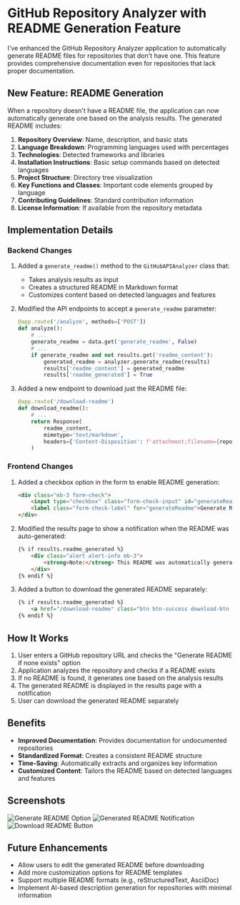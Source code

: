 # GitHub Repository Analyzer with README Generation Feature

I've enhanced the GitHub Repository Analyzer application to automatically generate README files for repositories that don't have one. This feature provides comprehensive documentation even for repositories that lack proper documentation.

## New Feature: README Generation

When a repository doesn't have a README file, the application can now automatically generate one based on the analysis results. The generated README includes:

1. **Repository Overview**: Name, description, and basic stats
2. **Language Breakdown**: Programming languages used with percentages
3. **Technologies**: Detected frameworks and libraries
4. **Installation Instructions**: Basic setup commands based on detected languages
5. **Project Structure**: Directory tree visualization
6. **Key Functions and Classes**: Important code elements grouped by language
7. **Contributing Guidelines**: Standard contribution information
8. **License Information**: If available from the repository metadata

## Implementation Details

### Backend Changes

1. Added a `generate_readme()` method to the `GitHubAPIAnalyzer` class that:
   - Takes analysis results as input
   - Creates a structured README in Markdown format
   - Customizes content based on detected languages and features

2. Modified the API endpoints to accept a `generate_readme` parameter:
   ```python
   @app.route('/analyze', methods=['POST'])
   def analyze():
       # ...
       generate_readme = data.get('generate_readme', False)
       # ...
       if generate_readme and not results.get('readme_content'):
           generated_readme = analyzer.generate_readme(results)
           results['readme_content'] = generated_readme
           results['readme_generated'] = True
   ```

3. Added a new endpoint to download just the README file:
   ```python
   @app.route('/download-readme')
   def download_readme():
       # ...
       return Response(
           readme_content,
           mimetype='text/markdown',
           headers={'Content-Disposition': f'attachment;filename={repo_name}_README.md'}
       )
   ```

### Frontend Changes

1. Added a checkbox option in the form to enable README generation:
   ```html
   <div class="mb-3 form-check">
       <input type="checkbox" class="form-check-input" id="generateReadme" checked>
       <label class="form-check-label" for="generateReadme">Generate README if none exists</label>
   </div>
   ```

2. Modified the results page to show a notification when the README was auto-generated:
   ```html
   {% if results.readme_generated %}
       <div class="alert alert-info mb-3">
           <strong>Note:</strong> This README was automatically generated as the repository didn't have one.
       </div>
   {% endif %}
   ```

3. Added a button to download the generated README separately:
   ```html
   {% if results.readme_generated %}
       <a href="/download-readme" class="btn btn-success download-btn ms-2">Download Generated README</a>
   {% endif %}
   ```

## How It Works

1. User enters a GitHub repository URL and checks the "Generate README if none exists" option
2. Application analyzes the repository and checks if a README exists
3. If no README is found, it generates one based on the analysis results
4. The generated README is displayed in the results page with a notification
5. User can download the generated README separately

## Benefits

- **Improved Documentation**: Provides documentation for undocumented repositories
- **Standardized Format**: Creates a consistent README structure
- **Time-Saving**: Automatically extracts and organizes key information
- **Customized Content**: Tailors the README based on detected languages and features

## Screenshots

![Generate README Option](screenshots/generate_readme_option.png)
![Generated README Notification](screenshots/generated_readme_notification.png)
![Download README Button](screenshots/download_readme_button.png)

## Future Enhancements

- Allow users to edit the generated README before downloading
- Add more customization options for README templates
- Support multiple README formats (e.g., reStructuredText, AsciiDoc)
- Implement AI-based description generation for repositories with minimal information
